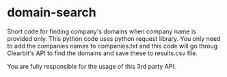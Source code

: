 # domain-search
Short code for finding company's domains when company name is provided only.
This python code uses python request library. You only need to add the companies names to companies.txt and this code will go throug Clearbit's API to find the domains and save these to results.csv file.

You are fully responsible for the usage of this 3rd party API.
